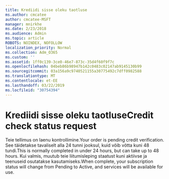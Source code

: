 ```yaml
---
title: Krediidi sisse oleku taotluse
ms.author: cmcatee
author: cmcatee-MSFT
manager: mnirkhe
ms.date: 2/23/2018
ms.audience: Admin
ms.topic: article
ROBOTS: NOINDEX, NOFOLLOW
localization_priority: Normal
ms.collection: Adm_O365
ms.custom: ''
ms.assetid: 1ff0c139-3ce0-46e7-873c-35d4f60f9f7c
ms.openlocfilehash: 04beb86b98947b142c0483c02147ab9145130b99
ms.sourcegitcommit: 03a156a9c9740521155a30775492c7dff0982588
ms.translationtype: MT
ms.contentlocale: et-EE
ms.lasthandoff: 03/22/2019
ms.locfileid: "30754394"
---
```

# <a name="credit-check-status-request"></a><span data-ttu-id="69d39-102">Krediidi sisse oleku taotluse</span><span class="sxs-lookup"><span data-stu-id="69d39-102">Credit check status request</span></span>

<span data-ttu-id="69d39-103">Teie tellimus on laenu kontrollimine.</span><span class="sxs-lookup"><span data-stu-id="69d39-103">Your order is pending credit verification.</span></span> <span data-ttu-id="69d39-104">See täidetakse tavaliselt alla 24 tunni jooksul, kuid võib võtta kuni 48 tundi.</span><span class="sxs-lookup"><span data-stu-id="69d39-104">This is normally completed in under 24 hours, but can take up to 48 hours.</span></span> <span data-ttu-id="69d39-105">Kui valmis, muutub teie liitumisleping staatust kuni aktiivse ja teenuseid osutatakse kasutamiseks.</span><span class="sxs-lookup"><span data-stu-id="69d39-105">When complete, your subscription status will change from Pending to Active, and services will be available for use.</span></span>
  

